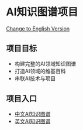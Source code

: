 # AI知识图谱项目

[Change to English Version](README.md)

## 项目目标

- 构建完整的AI领域知识图谱
- 打造AI领域的维基百科
- 串联AI技术与项目

## 项目入口

- [中文AI知识图谱](ai_cn.md)
- [英文AI知识图谱](ai_en.md)

